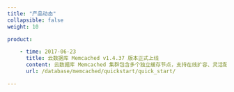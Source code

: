 ```yaml
---
title: "产品动态"
collapsible: false
weight: 10

product:

    - time: 2017-06-23
      title: 云数据库 Memcached v1.4.37 版本正式上线
      content: 云数据库 Memcached 集群包含多个独立缓存节点，支持在线扩容、灵活配置和监控告警等功能，并且运行于私有网络中，能够最大限度的保护用户数据的安全性。云数据库 Memcached V1.4.37 提供了基于 Memcached v1.4.37 的原生支持。
      url: /database/memcached/quickstart/quick_start/

---
```



